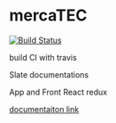 # mercaTEC

[![Build Status](https://travis-ci.com/Infinity0106/mercaTEC_backend.svg?branch=master)](https://travis-ci.com/Infinity0106/mercaTEC_backend)

build CI with travis

Slate documentations

App and Front React redux

[documentaiton link](https://infinity0106.github.io/mercaTEC_backend/)
